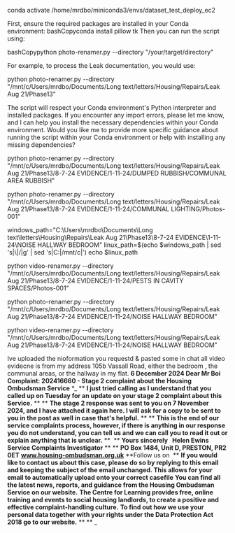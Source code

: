 conda activate /home/mrdbo/miniconda3/envs/dataset_test_deploy_ec2

First, ensure the required packages are installed in your Conda environment:
bashCopyconda install pillow tk
Then you can run the script using:

bashCopypython photo-renamer.py --directory "/your/target/directory"

For example, to process the Leak documentation, you would use:

python photo-renamer.py --directory "/mnt/c/Users/mrdbo/Documents/Long text/letters/Housing/Repairs/Leak Aug 21/Phase13"

The script will respect your Conda environment's Python interpreter and installed packages. If you encounter any import errors, please let me know, and I can help you install the necessary dependencies within your Conda environment.
Would you like me to provide more specific guidance about running the script within your Conda environment or help with installing any missing dependencies?

python photo-renamer.py --directory "/mnt/c/Users/mrdbo/Documents/Long text/letters/Housing/Repairs/Leak Aug 21/Phase13/8-7-24 EVIDENCE/1-11-24/DUMPED RUBBISH/COMMUNAL AREA RUBBISH"

python photo-renamer.py --directory "/mnt/c/Users/mrdbo/Documents/Long text/letters/Housing/Repairs/Leak Aug 21/Phase13/8-7-24 EVIDENCE/1-11-24/COMMUNAL LIGHTING/Photos-001"

windows_path="C:\Users\mrdbo\Documents\Long text\letters\Housing\Repairs\Leak Aug 21\Phase13\8-7-24 EVIDENCE\1-11-24\NOISE HALLWAY BEDROOM"
linux_path=$(echo $windows_path | sed 's|\\|/|g' | sed 's|C:|/mnt/c|')
echo $linux_path

python video-renamer.py --directory "/mnt/c/Users/mrdbo/Documents/Long text/letters/Housing/Repairs/Leak Aug 21/Phase13/8-7-24 EVIDENCE/1-11-24/PESTS IN CAVITY SPACES/Photos-001"

python photo-renamer.py --directory "/mnt/c/Users/mrdbo/Documents/Long text/letters/Housing/Repairs/Leak Aug 21/Phase13/8-7-24 EVIDENCE/1-11-24/NOISE HALLWAY BEDROOM"


python video-renamer.py --directory "/mnt/c/Users/mrdbo/Documents/Long text/letters/Housing/Repairs/Leak Aug 21/Phase13/8-7-24 EVIDENCE/1-11-24/NOISE HALLWAY BEDROOM"

Ive uploaded the nioformation you requestd & pasted some in chat all video evidecne is from my address 105b Vassall Road, either the bedroom , the communal areas, or the hallway in my flat. **6 December 2024 Dear Mr Boi Complaint: 202416660 - Stage 2 complaint about the Housing Ombudsman Service** \*_ \*\* **I just tried calling as I understand that you called up on Tuesday for an update on your stage 2 complaint about this Service.** \*\* \*\* **The stage 2 response was sent to you on 7 November 2024, and I have attached it again here. I will ask for a copy to be sent to you in the post as well in case that's helpful.** \*\* \*\* **This is the end of our service complaints process, however, if there is anything in our response you do not understand, you can tell us and we can call you to read it out or explain anything that is unclear.** \*\*  \*\* **Yours sincerely   Helen Ewins Service Complaints Investigator** \*\* \*\* **PO Box 1484, Unit D, PRESTON, PR2 0ET** **www.housing-ombudsman.org.uk** **Follow us on  ** **If you would like to contact us about this case, please do so by replying to this email and keeping the subject of the email unchanged. This allows for your email to automatically upload onto your correct casefile** **You can find all the latest news, reports, and guidance from the Housing Ombudsman Service on our website.** **The Centre for Learning provides free, online training and events to social housing landlords, to create a positive and effective complaint-handling culture.** **To find out how we use your personal data together with your rights under the Data Protection Act 2018 go to our website.** \*\* \*\* _
